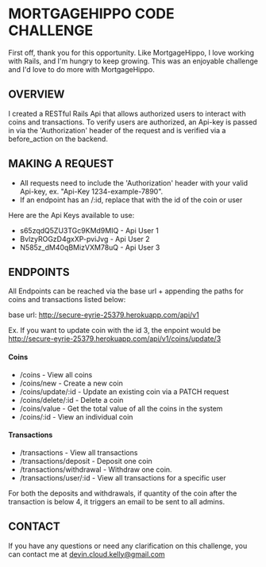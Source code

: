 # MORTGAGEHIPPO CODE CHALLENGE

First off, thank you for this opportunity. Like MortgageHippo, I love working with Rails, and I'm hungry to keep growing. This was an enjoyable challenge and I'd love to do more with MortgageHippo.

## OVERVIEW

I created a RESTful Rails Api that allows authorized users to interact with coins and transactions. To verify users are authorized, an Api-key is passed in via the 'Authorization' header of the request and is verified via a before_action on the backend.


## MAKING A REQUEST

 * All requests need to include the 'Authorization' header with your valid Api-key, ex. "Api-Key 1234-example-7890".
 * If an endpoint has an /:id, replace that with the id of the coin or user

Here are the Api Keys available to use:
 * s65zqdQ5ZU3TGc9KMd9MIQ   -   Api User 1
 * BvlzyROGzD4gxXP-pviJvg   -   Api User 2
 * N585z_dM40qBMizVXM78uQ   -   Api User 3

## ENDPOINTS

All Endpoints can be reached via the base url + appending the paths for coins and transactions listed below:

base url: http://secure-eyrie-25379.herokuapp.com/api/v1

Ex. If you want to update coin with the id 3, the enpoint would be http://secure-eyrie-25379.herokuapp.com/api/v1/coins/update/3

 #### Coins
 
 * /coins   -   View all coins
 * /coins/new   -   Create a new coin
 * /coins/update/:id    -   Update an existing coin via a PATCH request
 * /coins/delete/:id    -   Delete a coin
 * /coins/value     -   Get the total value of all the coins in the system
 * /coins/:id   -   View an individual coin

 #### Transactions

 * /transactions    -   View all transactions
 * /transactions/deposit    -   Deposit one coin
 * /transactions/withdrawal     -   Withdraw one coin.
 * /transactions/user/:id   -   View all transactions for a specific user

For both the deposits and withdrawals, if quantity of the coin after the transaction is below 4, it triggers an email to be sent to all admins.

## CONTACT

If you have any questions or need any clarification on this challenge, you can contact me at devin.cloud.kelly@gmail.com


